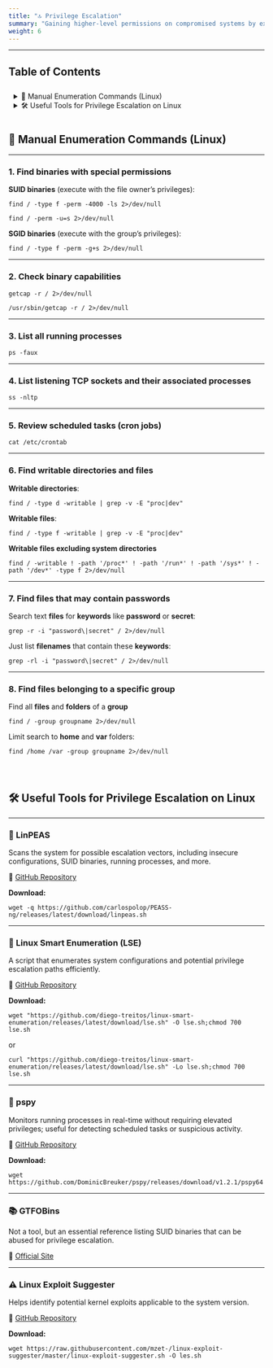 ```yaml
---
title: "🔝 Privilege Escalation"
summary: "Gaining higher-level permissions on compromised systems by exploiting misconfigurations, vulnerabilities, or insecure practices in Linux and Windows environments."
weight: 6
---
```


<style>
    img {
        transition: transform 0.3s ease;
    }
    img:hover {
        transform: scale(1.05);
    }
</style>

---

## Table of Contents

<div style="background-color: rgba(255, 255, 255, 0.1); padding:10px; border-radius:8px;">
<details>
  <summary>🔎 Manual Enumeration Commands (Linux)</summary>

- [1. Find binaries with special permissions](#1-find-binaries-with-special-permissions)
- [2. Check binary capabilities](#2-check-binary-capabilities)
- [3. List all running processes](#3-list-all-running-processes)
- [4. List listening TCP sockets and their associated processes](#4-list-listening-tcp-sockets-and-their-associated-processes)
- [5. Review scheduled tasks (cron jobs)](#5-review-scheduled-tasks-cron-jobs)
- [6. Find writable directories and files](#6-find-writable-directories-and-files)
- [7. Find files that may contain passwords](#7-find-files-that-may-contain-passwords)
- [8. Find files belonging to a specific group](#8-find-files-belonging-to-a-specific-group)

</details>

<details>
  <summary>🛠 Useful Tools for Privilege Escalation on Linux</summary>

- [🐾 LinPEAS](#-linpeas)
- [🧰 Linux Smart Enumeration (LSE)](#-linux-smart-enumeration-lse)
- [👀 pspy](#-pspy)
- [📚 GTFOBins](#-gtfobins)
- [⚠️ Linux Exploit Suggester](#-linux-exploit-suggester)

</details>
</div>

## 🔎 Manual Enumeration Commands (Linux)
----

### 1. Find binaries with special permissions
**SUID binaries** (execute with the file owner’s privileges):

```
find / -type f -perm -4000 -ls 2>/dev/null
```

```
find / -perm -u=s 2>/dev/null
```

**SGID binaries** (execute with the group’s privileges):

```
find / -type f -perm -g+s 2>/dev/null
```
----

### 2. Check binary capabilities

```
getcap -r / 2>/dev/null
```

```
/usr/sbin/getcap -r / 2>/dev/null
```
----

### 3. List all running processes

```
ps -faux
```
----

### 4. List listening TCP sockets and their associated processes

```
ss -nltp
```
----

### 5. Review scheduled tasks (cron jobs)

```
cat /etc/crontab
```
----

### 6. Find writable directories and files

**Writable directories**:

```
find / -type d -writable | grep -v -E "proc|dev"
```

**Writable files**:

```
find / -type f -writable | grep -v -E "proc|dev"
```

**Writable files excluding system directories**

```
find / -writable ! -path '/proc*' ! -path '/run*' ! -path '/sys*' ! -path '/dev*' -type f 2>/dev/null
```
----

### 7. Find files that may contain passwords

Search text **files** for **keywords** like **password** or **secret**:

```
grep -r -i "password\|secret" / 2>/dev/null
```

Just list **filenames** that contain these **keywords**:

```
grep -rl -i "password\|secret" / 2>/dev/null
```
----

### 8. Find files belonging to a specific group

Find all **files** and **folders** of a **group**

```
find / -group groupname 2>/dev/null
```

Limit search to **home** and **var** folders:

```
find /home /var -group groupname 2>/dev/null
```


<div style="margin-top: 70px;"></div>

## 🛠 Useful Tools for Privilege Escalation on Linux

---

### 🐾 LinPEAS  
Scans the system for possible escalation vectors, including insecure configurations, SUID binaries, running processes, and more.

🔗 [GitHub Repository](https://github.com/carlospolop/PEASS-ng)

**Download:**  
```
wget -q https://github.com/carlospolop/PEASS-ng/releases/latest/download/linpeas.sh
```

---

### 🧰 Linux Smart Enumeration (LSE)  
A script that enumerates system configurations and potential privilege escalation paths efficiently.

🔗 [GitHub Repository](https://github.com/diego-treitos/linux-smart-enumeration)

**Download:**


```
wget "https://github.com/diego-treitos/linux-smart-enumeration/releases/latest/download/lse.sh" -O lse.sh;chmod 700 lse.sh
```

or

```
curl "https://github.com/diego-treitos/linux-smart-enumeration/releases/latest/download/lse.sh" -Lo lse.sh;chmod 700 lse.sh
```

---

### 👀 pspy  
Monitors running processes in real-time without requiring elevated privileges; useful for detecting scheduled tasks or suspicious activity.

🔗 [GitHub Repository](https://github.com/DominicBreuker/pspy)

**Download:**

```
wget https://github.com/DominicBreuker/pspy/releases/download/v1.2.1/pspy64
```

---

### 📚 GTFOBins  
Not a tool, but an essential reference listing SUID binaries that can be abused for privilege escalation.

🔗 [Official Site](https://gtfobins.github.io/)

---

### ⚠️ Linux Exploit Suggester  
Helps identify potential kernel exploits applicable to the system version.

🔗 [GitHub Repository](https://github.com/mzet-/linux-exploit-suggester)

**Download:**

```
wget https://raw.githubusercontent.com/mzet-/linux-exploit-suggester/master/linux-exploit-suggester.sh -O les.sh
```
